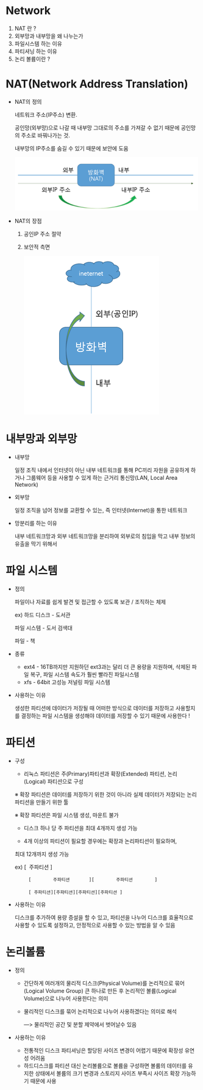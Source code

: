 # Network

1. NAT 란 ?
2. 외부망과 내부망을 왜 나누는가
3. 파일시스템 하는 이유 
4. 파티셔닝 하는 이유
5. 논리 볼륨이란 ?

# NAT(Network Address Translation)

- NAT의 정의

    네트워크 주소(IP주소) 변환. 

    공인망(외부망)으로 나갈 때 내부망 그대로의 주소를 가져갈 수 없기 때문에 공인망의 주소로 바꿔나가는 것.

    내부망의 IP주소를 숨길 수 있기 때문에 보안에 도움

    ![Network/Screenshot_from_2020-07-16_18-57-34.png](Network/Screenshot_from_2020-07-16_18-57-34.png)

- NAT의 장점
    1. 공인IP 주소 절약
    2. 보안적 측면

        ![Network/Screenshot_from_2020-07-16_18-47-48.png](Network/Screenshot_from_2020-07-16_18-47-48.png)

# 내부망과 외부망

- 내부망

    일정 조직 내에서 인터넷이 아닌 내부 네트워크를 통해 PC끼리 자원을 공유하게 하거나 그룹웨어 등을 사용할 수 있게 하는 근거리 통신망(LAN, Local Area Network)

- 외부망

    일정 조직을 넘어 정보를 교환할 수 있는, 즉 인터넷(Internet)을 통한 네트워크

- 망분리를 하는 이유

    내부 네트워크망과 외부 네트워크망을 분리하여 외부로의 침입을 막고 내부 정보의 유출을 막기 위해서

# 파일 시스템

- 정의

    파일이나 자료를 쉽게 발견 및 접근할 수 있도록 보관 / 조직하는 체제

    ex) 하드 디스크 - 도서관

    파일 시스템 - 도서 검색대

    파일 - 책

- 종류
    - ext4 - 16TB까지만 지원하던 ext3과는 달리 더 큰 용량을 지원하며, 삭제된 파일 복구, 파일 시스템 속도가 훨씬 빨라진 파일시스템
    - xfs - 64bit 고성능 저널링 파일 시스템
- 사용하는 이유

    생성한 파티션에 데이터가 저장될 때 어떠한 방식으로 데이터를 저장하고 사용할지를 결정하는 파일 시스템을 생성해야 데이터를 저장할 수 있기 때문에 사용한다 !

# 파티션

- 구성
    - 리눅스 파티션은 주(Primary)파티션과 확장(Extended) 파티션, 논리(Logical) 파티션으로 구성

    ※ 확장 파티션은 데이터를 저장하기 위한 것이 아니라 실제 데이터가 저장되는 논리 파티션을 만들기 위한 툴

    ※ 확장 파티션은 파일 시스템 생성, 마운트 불가

    - 디스크 하나 당 주 파티션을 최대 4개까지 생성 가능

    - 4개 이상의 파티션이 필요할 경우에는 확장과 논리파티션이 필요하며,

    최대 12개까지 생성 가능

    ex)  [                주파티션             ]

           [        주파티션       ][        주파티션        ]

           [ 주파티션][주파티션][주파티션][주파티션 ]

- 사용하는 이유

    디스크를 추가하여 용량 증설을 할 수 있고, 파티션을 나누어 디스크를 효율적으로 사용할 수 있도록 설정하고, 안정적으로 사용할 수 있는 방법을 알 수 있음

# 논리볼륨

- 정의
    - 간단하게 여러개의 물리적 디스크(Physical Volume)를 논리적으로 묶어(Logical Volume Group) 큰 하나로 만든 후 논리적인 볼륨(Logical Volume)으로 나누어 사용한다는 의미
    - 물리적인 디스크를 묶어 논리적으로 나누어 사용하겠다는 의미로 해석

        —> 물리적인 공간 및 분할 제약에서 벗어날수 있음

- 사용하는 이유
    - 전통적인 디스크 파티셔닝은 할당된 사이즈 변경이 어렵기 때문에 확장성 유연성 어려움
    - 하드디스크를 파티션 대신 논리볼륨으로 볼륨을 구성하면 볼륨의 데이터를 유지한 상태에서 볼륨의 크기 변경과 스토리지 사이즈 부족시 사이즈 확장 가능하기 때문에 사용
